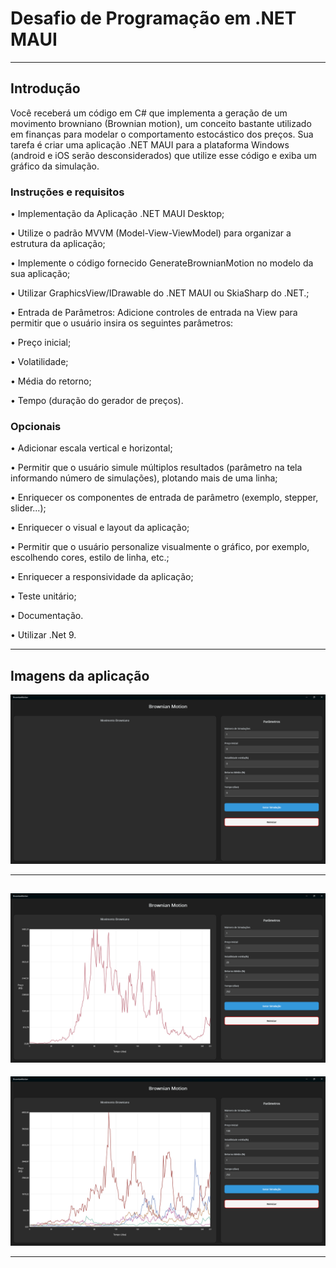 # Desafio de Programação em .NET MAUI

---

## Introdução

Você receberá um código em C# que implementa a geração de um movimento browniano (Brownian motion), um conceito bastante utilizado em finanças para modelar o comportamento estocástico dos preços. Sua tarefa é criar uma aplicação .NET MAUI para a plataforma Windows (android e iOS serão desconsiderados) que utilize esse código e exiba um gráfico da simulação.

### Instruções e requisitos

• Implementação da Aplicação .NET MAUI Desktop;

• Utilize o padrão MVVM (Model-View-ViewModel) para organizar a estrutura da aplicação;

• Implemente o código fornecido GenerateBrownianMotion no modelo da sua aplicação;

• Utilizar GraphicsView/IDrawable do .NET MAUI ou SkiaSharp do .NET.;

• Entrada de Parâmetros: Adicione controles de entrada na View para permitir que o usuário insira os seguintes parâmetros:

• Preço inicial;

• Volatilidade;

• Média do retorno;

• Tempo (duração do gerador de preços).

### Opcionais

• Adicionar escala vertical e horizontal;

• Permitir que o usuário simule múltiplos resultados (parâmetro na tela informando
número de simulações), plotando mais de uma linha;

• Enriquecer os componentes de entrada de parâmetro (exemplo, stepper, slider...); 

• Enriquecer o visual e layout da aplicação;

• Permitir que o usuário personalize visualmente o gráfico, por exemplo, escolhendo cores, estilo de linha, etc.;

• Enriquecer a responsividade da aplicação;

• Teste unitário;

• Documentação.

• Utilizar .Net 9. 

---

## Imagens da aplicação

![Inicio](docs/assets/Captura%20de%20tela%202025-09-05%20121145.png)

---

![Apenas 1 simulação](docs/assets/Captura%20de%20tela%202025-09-05%20120515.png)
---

![Múltiplas simulações](docs/assets/Captura%20de%20tela%202025-09-05%20120545.png)

---